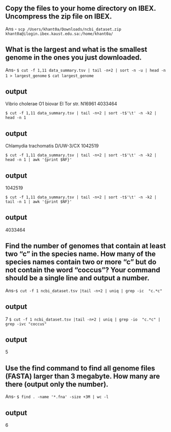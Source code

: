 ## Copy the files to your home directory on IBEX. Uncompress the zip file on IBEX.
Ans - ```scp /Users/khant0a/Downloads/ncbi_dataset.zip khant0a@ilogin.ibex.kaust.edu.sa:/home/khant0a/```

## What is the largest and what is the smallest genome in the ones you just downloaded.
Ans- ```$ cut -f 1,11 data_summary.tsv | tail -n+2 | sort -n -u | head -n 1 > largest_genome```
```$ cat largest_genome```
## output 
Vibrio cholerae O1 biovar El Tor str. N16961	4033464

```$ cut -f 1,11 data_summary.tsv | tail -n+2 | sort -t$'\t' -n -k2 | head -n 1```
## output 
Chlamydia trachomatis D/UW-3/CX	1042519

```$ cut -f 1,11 data_summary.tsv | tail -n+2 | sort -t$'\t' -n -k2 | head -n 1 | awk '{print $NF}'```
## output 
1042519

```$ cut -f 1,11 data_summary.tsv | tail -n+2 | sort -t$'\t' -n -k2 | tail -n 1 | awk '{print $NF}'```
## output 
4033464

## Find the number of genomes that contain at least two “c” in the species name. How many of the species names contain two or more “c” but do not contain the word “coccus”? Your command should be a single line and output a number.

Ans-```$ cut -f 1 ncbi_dataset.tsv |tail -n+2 | uniq | grep -ic  "c.*c"```
## output 
7
```$ cut -f 1 ncbi_dataset.tsv |tail -n+2 | uniq | grep -io  "c.*c" | grep -ivc "coccus"```
## output
5

## Use the find command to find all genome files (FASTA) larger than 3 megabyte. How many are there (output only the number).
Ans- ```$ find . -name '*.fna' -size +3M | wc -l```
## output
6

